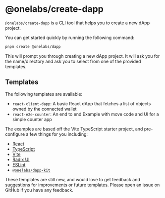 # @onelabs/create-dapp

`@onelabs/create-dapp` is a CLI tool that helps you to create a new dApp project.

You can get started quickly by running the following command:

```bash
pnpm create @onelabs/dapp
```

This will prompt you through creating a new dApp project. It will ask you for the name/directory and
ask you to select from one of the provided templates.

## Templates

The following templates are available:

- `react-client-dapp`: A basic React dApp that fetches a list of objects owned by the connected
  wallet
- `react-e2e-counter`: An end to end Example with move code and UI for a simple counter app

The examples are based off the Vite TypeScript starter project, and pre-configure a few things for
you including:

- [React](https://react.dev/)
- [TypeScript](https://www.typescriptlang.org/)
- [Vite](https://vitejs.dev/)
- [Radix UI](https://www.radix-ui.com/)
- [ESLint](https://eslint.org/)
- [`@onelabs/dapp-kit`](https://sdk.mystenlabs.com/dapp-kit)

These templates are still new, and would love to get feedback and suggestions for improvements or
future templates. Please open an issue on GitHub if you have any feedback.
